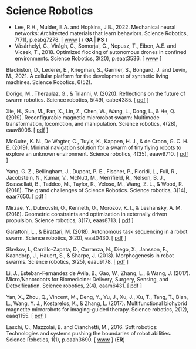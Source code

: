 # Science Robotics

* Lee, R.H., Mulder, E.A. and Hopkins, J.B., 2022. Mechanical neural networks: Architected materials that learn behaviors. Science Robotics, 7(71), p.eabq7278. [ [www](https://www.science.org/doi/10.1126/scirobotics.abq7278) ] ( **GA** | **PS** )
* Vásárhelyi, G., Virágh, C., Somorjai, G., Nepusz, T., Eiben, A.E. and Vicsek, T., 2018. Optimized flocking of autonomous drones in confined environments. Science Robotics, 3(20), p.eaat3536. [ [www](https://www.science.org/doi/epdf/10.1126/scirobotics.aat3536) ]

Blackiston, D., Lederer, E., Kriegman, S., Garnier, S., Bongard, J. and Levin, M., 2021. A cellular platform for the development of synthetic living machines. Science Robotics, 6(52).

Dorigo, M., Theraulaz, G., & Trianni, V. (2020). Reflections on the future of swarm robotics. Science robotics, 5(49), eabe4385. [ [pdf](https://www.science.org/doi/epdf/10.1126/scirobotics.abe4385) ]


Xie, H., Sun, M., Fan, X., Lin, Z., Chen, W., Wang, L., Dong, L., & He, Q. (2019). Reconfigurable magnetic microrobot swarm: Multimode transformation, locomotion, and manipulation. Science robotics, 4(28), eaav8006. [ [pdf](https://www.science.org/doi/epdf/10.1126/scirobotics.aav8006) ]

McGuire, K. N., De Wagter, C., Tuyls, K., Kappen, H. J., & de Croon, G. C. H. E. (2019). Minimal navigation solution for a swarm of tiny flying robots to explore an unknown environment. Science robotics, 4(35), eaaw9710. [ [pdf](https://www.science.org/doi/epdf/10.1126/scirobotics.aaw9710) ]


Yang, G. Z., Bellingham, J., Dupont, P. E., Fischer, P., Floridi, L., Full, R., Jacobstein, N., Kumar, V., McNutt, M., Merrifield, R., Nelson, B. J., Scassellati, B., Taddeo, M., Taylor, R., Veloso, M., Wang, Z. L., & Wood, R. (2018). The grand challenges of Science Robotics. Science robotics, 3(14), eaar7650.
[ [pdf](https://www.science.org/doi/epdf/10.1126/scirobotics.aar7650) ]


Mirzae, Y., Dubrovski, O., Kenneth, O., Morozov, K. I., & Leshansky, A. M. (2018). Geometric constraints and optimization in externally driven propulsion. Science robotics, 3(17), eaas8713. 
[ [pdf](https://www.science.org/doi/epdf/10.1126/scirobotics.aas8713) ]

Garattoni, L., & Birattari, M. (2018). Autonomous task sequencing in a robot swarm. Science robotics, 3(20), eaat0430. [ [pdf](https://www.science.org/doi/epdf/10.1126/scirobotics.aat0430) ]



Slavkov, I., Carrillo-Zapata, D., Carranza, N., Diego, X., Jansson, F., Kaandorp, J., Hauert, S., & Sharpe, J. (2018). Morphogenesis in robot swarms. Science robotics, 3(25), eaau9178. [ [pdf](https://www.science.org/doi/epdf/10.1126/scirobotics.aau9178) ]




Li, J., Esteban-Fernández de Ávila, B., Gao, W., Zhang, L., & Wang, J. (2017). Micro/Nanorobots for Biomedicine: Delivery, Surgery, Sensing, and Detoxification. Science robotics, 2(4), eaam6431. [ [pdf](https://www.science.org/doi/epdf/10.1126/scirobotics.aam6431) ]



Yan, X., Zhou, Q., Vincent, M., Deng, Y., Yu, J., Xu, J., Xu, T., Tang, T., Bian, L., Wang, Y. J., Kostarelos, K., & Zhang, L. (2017). Multifunctional biohybrid magnetite microrobots for imaging-guided therapy. Science robotics, 2(12), eaaq1155. [ [pdf](https://www.science.org/doi/epdf/10.1126/scirobotics.aaq1155) ]



Laschi, C., Mazzolai, B. and Cianchetti, M., 2016. Soft robotics: Technologies and systems pushing the boundaries of robot abilities. Science Robotics, 1(1), p.eaah3690. [ [www](https://www.science.org/doi/10.1126/scirobotics.aah3690) ] (**ER**)
